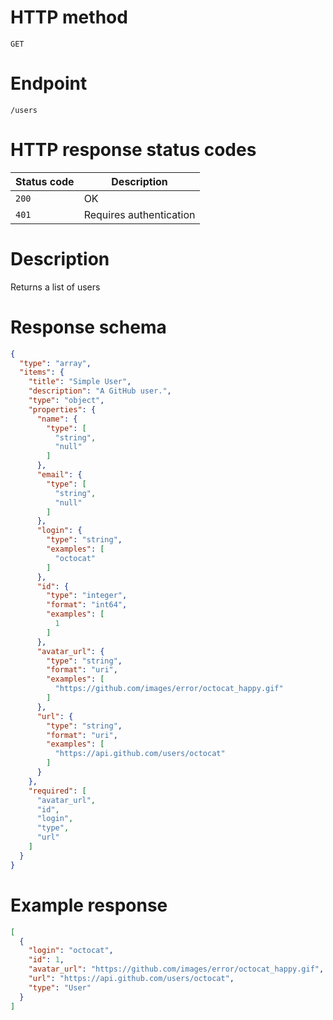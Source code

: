 # HTTP method
`GET`

# Endpoint
`/users`

# HTTP response status codes
| Status code | Description             |
| ----------- | ----------------------- |
| `200`       | OK                      |
| `401`       | Requires authentication |

# Description
Returns a list of users

# Response schema
```json
{
  "type": "array",
  "items": {
    "title": "Simple User",
    "description": "A GitHub user.",
    "type": "object",
    "properties": {
      "name": {
        "type": [
          "string",
          "null"
        ]
      },
      "email": {
        "type": [
          "string",
          "null"
        ]
      },
      "login": {
        "type": "string",
        "examples": [
          "octocat"
        ]
      },
      "id": {
        "type": "integer",
        "format": "int64",
        "examples": [
          1
        ]
      },
      "avatar_url": {
        "type": "string",
        "format": "uri",
        "examples": [
          "https://github.com/images/error/octocat_happy.gif"
        ]
      },
      "url": {
        "type": "string",
        "format": "uri",
        "examples": [
          "https://api.github.com/users/octocat"
        ]
      }
    },
    "required": [
      "avatar_url",
      "id",
      "login",
      "type",
      "url"
    ]
  }
}
```

# Example response
```json
[
  {
    "login": "octocat",
    "id": 1,
    "avatar_url": "https://github.com/images/error/octocat_happy.gif",
    "url": "https://api.github.com/users/octocat",
    "type": "User"
  }
]
```
